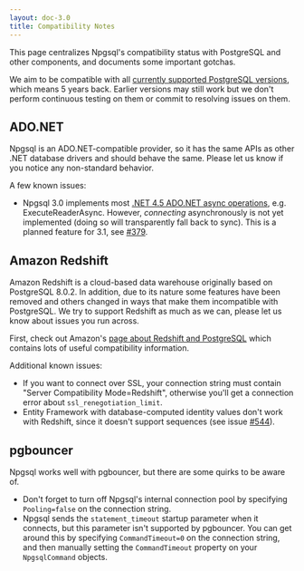 ```yaml
---
layout: doc-3.0
title: Compatibility Notes
---
```


This page centralizes Npgsql's compatibility status with PostgreSQL and other components,
and documents some important gotchas.

We aim to be compatible with all [currently supported PostgreSQL versions](http://www.postgresql.org/support/versioning/), which means 5 years back.
Earlier versions may still work but we don't perform continuous testing on them or commit to resolving issues on them.

## ADO.NET

Npgsql is an ADO.NET-compatible provider, so it has the same APIs as other .NET database drivers and should behave the same.
Please let us know if you notice any non-standard behavior.

A few known issues:

* Npgsql 3.0 implements most [.NET 4.5 ADO.NET async operations](https://msdn.microsoft.com/en-us/library/hh211418(v=vs.110).aspx), e.g.
  ExecuteReaderAsync.
  However, *connecting* asynchronously is not yet implemented (doing so will transparently fall back to sync). This is a planned feature
  for 3.1, see [#379](https://github.com/npgsql/npgsql/issues/379).

## Amazon Redshift

Amazon Redshift is a cloud-based data warehouse originally based on PostgreSQL 8.0.2.
In addition, due to its nature some features have been removed and others changed in ways that make them incompatible with PostgreSQL.
We try to support Redshift as much as we can, please let us know about issues you run across.

First, check out Amazon's [page about Redshift and PostgreSQL](http://docs.aws.amazon.com/redshift/latest/dg/c_redshift-and-postgres-sql.html) which
contains lots of useful compatibility information.

Additional known issues:

* If you want to connect over SSL, your connection string must contain "Server Compatibility Mode=Redshift", otherwise you'll get a connection
  error about `ssl_renegotiation_limit`.
* Entity Framework with database-computed identity values don't work with Redshift, since it doesn't support sequences
(see issue [#544](https://github.com/npgsql/npgsql/issues/544)).

## pgbouncer

Npgsql works well with pgbouncer, but there are some quirks to be aware of.

* Don't forget to turn off Npgsql's internal connection pool by specifying `Pooling=false` on the connection string.
* Npgsql sends the `statement_timeout` startup parameter when it connects, but this parameter isn't supported by pgbouncer.
  You can get around this by specifying `CommandTimeout=0` on the connection string, and then manually setting the `CommandTimeout`
  property on your `NpgsqlCommand` objects.

